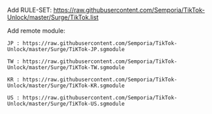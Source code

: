 
Add RULE-SET:
    https://raw.githubusercontent.com/Semporia/TikTok-Unlock/master/Surge/TikTok.list

Add remote module:

    JP : https://raw.githubusercontent.com/Semporia/TikTok-Unlock/master/Surge/TiKTok-JP.sgmodule

    TW : https://raw.githubusercontent.com/Semporia/TikTok-Unlock/master/Surge/TiKTok-TW.sgmodule

    KR : https://raw.githubusercontent.com/Semporia/TikTok-Unlock/master/Surge/TiKTok-KR.sgmodule

    US : https://raw.githubusercontent.com/Semporia/TikTok-Unlock/master/Surge/TiKTok-US.sgmodule
